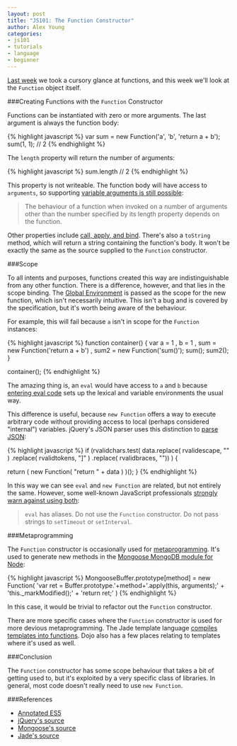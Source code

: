```yaml
---
layout: post
title: "JS101: The Function Constructor"
author: Alex Young
categories: 
- js101
- tutorials
- language
- beginner
---
```


[Last week](http://dailyjs.com/2012/07/02/function) we took a cursory glance at functions, and this week we'll look at the `Function` object itself.

###Creating Functions with the `Function` Constructor

Functions can be instantiated with zero or more arguments.  The last argument is always the function body:

{% highlight javascript %}
var sum = new Function('a', 'b', 'return a + b');
sum(1, 1);
// 2
{% endhighlight %}

The `length` property will return the number of arguments:

{% highlight javascript %}
sum.length
// 2
{% endhighlight %}

This property is not writeable.  The function body will have access to `arguments`, so supporting [variable arguments is still possible](http://es5.github.com/#x15.3.5.1):

> The behaviour of a function when invoked on a number of arguments other than the number specified by its length property depends on the function.

Other properties include [call, apply, and bind](http://dailyjs.com/2012/06/25/this-binding/).  There's also a `toString` method, which will return a string containing the function's body.  It won't be exactly the same as the source supplied to the `Function` constructor.

###Scope

To all intents and purposes, functions created this way are indistinguishable from any other function.  There is a difference, however, and that lies in the scope binding.  The [Global Environment](http://es5.github.com/#x10.2.3) is passed as the scope for the new function, which isn't necessarily intuitive.  This isn't a bug and is covered by the specification, but it's worth being aware of the behaviour.

For example, this will fail because `a` isn't in scope for the `Function` instances:

{% highlight javascript %}
function container() {
  var a = 1
    , b = 1
    , sum = new Function('return a + b')
    , sum2 = new Function('sum()');
  sum();
  sum2();
}

container();
{% endhighlight %}

The amazing thing is, an `eval` would have access to `a` and `b` because [entering eval code](http://es5.github.com/#x10.4.2) sets up the lexical and variable environments the usual way.

This difference is useful, because `new Function` offers a way to execute arbitrary code without providing access to local (perhaps considered "internal") variables.  jQuery's JSON parser uses this distinction to [parse JSON](https://github.com/jquery/jquery/blob/f5fd41252e3ae48a655c5da4a0b2910bb897b6ed/src/core.js#L501):

{% highlight javascript %}
if (rvalidchars.test( data.replace( rvalidescape, "" )
    .replace( rvalidtokens, "]" )
    .replace( rvalidbraces, "")) ) {

  return ( new Function( "return " + data ) )();
}
{% endhighlight %}

In this way we can see `eval` and `new Function` are related, but not entirely the same.  However, some well-known JavaScript professionals [strongly warn against using both](http://javascript.crockford.com/code.html):

> `eval` has aliases. Do not use the `Function` constructor. Do not pass strings to `setTimeout` or `setInterval`.

###Metaprogramming

The `Function` constructor is occasionally used for [metaprogramming](http://en.wikipedia.org/wiki/Metaprogramming).  It's used to generate new methods in the [Mongoose MongoDB module for Node](https://github.com/LearnBoost/mongoose/blob/35d8eea943ef8f3ca8706ad39ab6ea2e74a166d0/lib/types/buffer.js#L147-151):

{% highlight javascript %}
MongooseBuffer.prototype[method] = new Function(
  'var ret = Buffer.prototype.'+method+'.apply(this, arguments);' +
  'this._markModified();' +
  'return ret;'
)
{% endhighlight %}

In this case, it would be trivial to refactor out the `Function` constructor.

There are more specific cases where the `Function` constructor is used for more devious metaprogramming.  The Jade template language [compiles templates into functions](https://github.com/visionmedia/jade/blob/e805f6a2d5eb80c680e7bbddd3ea4390b2808c2e/lib/jade.js#L143-160).  Dojo also has a few places relating to templates where it's used as well.

###Conclusion

The `Function` constructor has some scope behaviour that takes a bit of getting used to, but it's exploited by a very specific class of libraries.  In general, most code doesn't really need to use `new Function`.

###References

* [Annotated ES5](http://es5.github.com/)
* [jQuery's source](https://github.com/jquery/jquery/)
* [Mongoose's source](https://github.com/LearnBoost/mongoose)
* [Jade's source](https://github.com/visionmedia/jade)
